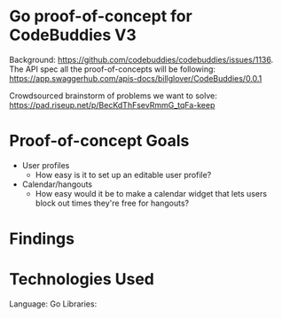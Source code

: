 # Go proof-of-concept for CodeBuddies V3

Background: https://github.com/codebuddies/codebuddies/issues/1136. The API spec all the proof-of-concepts will be following: https://app.swaggerhub.com/apis-docs/billglover/CodeBuddies/0.0.1

Crowdsourced brainstorm of problems we want to solve: https://pad.riseup.net/p/BecKdThFsevRmmG_tqFa-keep

# Proof-of-concept Goals
- User profiles
  - How easy is it to set up an editable user profile?
- Calendar/hangouts
  - How easy would it be to make a calendar widget that lets users block out times they're free for hangouts?

# Findings

# Technologies Used
Language: Go
Libraries:
